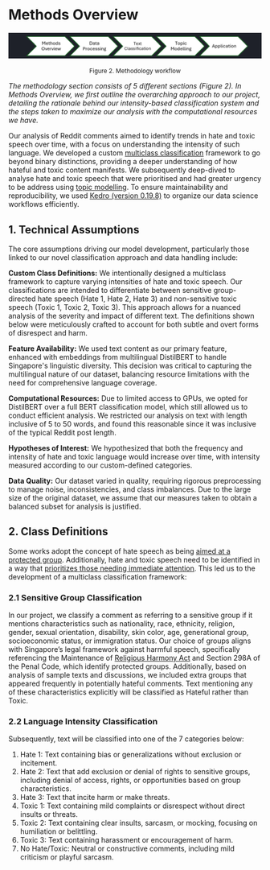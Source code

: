 # Methods Overview

<!-- ## 3.1 Technical Assumptions

_In this subsection, you should set out the assumptions that are directly related to your model development process. Some general categories include:_

- _How to define certain terms as variables_
- _What features are available / not available_
- _What kind of computational resources are available to you (ie on-premise vs cloud, GPU vs CPU, RAM availability)_
- _What the key hypotheses of interest are_
- _What the data quality is like (especially if incomplete / unreliable)_ -->

![flow](methods.png)

<div align="center" style="font-size:  0.85em;">

Figure 2. Methodology workflow

</div>

_The methodology section consists of 5 different sections (Figure 2). In Methods Overview, we first outline the overarching approach to our project, detailing the rationale behind our intensity-based classification system and the steps taken to maximize our analysis with the computational resources we have._

Our analysis of Reddit comments aimed to identify trends in hate and toxic speech over time, with a focus on understanding the intensity of such language. We developed a custom [multiclass classification](../methodology/modelling/model1.md#multiclass-text-classification-model) framework to go beyond binary distinctions, providing a deeper understanding of how hateful and toxic content manifests. We subsequently deep-dived to analyse hate and toxic speech that were prioritised and had greater urgency to be address using [topic modelling](../methodology/modelling/model2.md#methodology-and-tools-for-analyzing-reddit-data). To ensure maintainability and reproducibility, we used [Kedro (version 0.19.8)](data-processing/index.md#11-kedro) to organize our data science workflows efficiently.

## 1. Technical Assumptions

The core assumptions driving our model development, particularly those linked to our novel classification approach and data handling include:

**Custom Class Definitions:** We intentionally designed a multiclass framework to capture varying intensities of hate and toxic speech. Our classifications are intended to differentiate between sensitive group-directed hate speech (Hate 1, Hate 2, Hate 3) and non-sensitive toxic speech (Toxic 1, Toxic 2, Toxic 3). This approach allows for a nuanced analysis of the severity and impact of different text. The definitions shown below were meticulously crafted to account for both subtle and overt forms of disrespect and harm.

**Feature Availability:** We used text content as our primary feature, enhanced with embeddings from multilingual DistilBERT to handle Singapore's linguistic diversity. This decision was critical to capturing the multilingual nature of our dataset, balancing resource limitations with the need for comprehensive language coverage.

**Computational Resources:** Due to limited access to GPUs, we opted for DistilBERT over a full BERT classification model, which still allowed us to conduct efficient analysis. We restricted our analysis on text with length inclusive of 5 to 50 words, and found this reasonable since it was inclusive of the typical Reddit post length.

**Hypotheses of Interest:** We hypothesized that both the frequency and intensity of hate and toxic language would increase over time, with intensity measured according to our custom-defined categories.

**Data Quality:** Our dataset varied in quality, requiring rigorous preprocessing to manage noise, inconsistencies, and class imbalances. Due to the large size of the original dataset, we assume that our measures taken to obtain a balanced subset for analysis is justified.

## 2. Class Definitions

Some works adopt the concept of hate speech as being [aimed at a protected group](https://arxiv.org/abs/2405.01842). Additionally, hate and toxic speech need to be identified in a way that [prioritizes those needing immediate attention](https://aclanthology.org/W19-3506.pdf). This led us to the development of a multiclass classification framework:

### 2.1 Sensitive Group Classification

In our project, we classify a comment as referring to a sensitive group if it mentions characteristics such as nationality, race, ethnicity, religion, gender, sexual orientation, disability, skin color, age, generational group, socioeconomic status, or immigration status. Our choice of groups aligns with Singapore’s legal framework against harmful speech, specifically referencing the Maintenance of [Religious Harmony Act](https://www.mha.gov.sg/what-we-do/managing-security-threats/maintaining-racial-and-religious-harmony) and Section 298A of the Penal Code, which identify protected groups. Additionally, based on analysis of sample texts and discussions, we included extra groups that appeared frequently in potentially hateful comments. Text mentioning any of these characteristics explicitly will be classified as Hateful rather than Toxic.

### 2.2 Language Intensity Classification

Subsequently, text will be classified into one of the 7 categories below:

1. Hate 1: Text containing bias or generalizations without exclusion or incitement.
2. Hate 2: Text that add exclusion or denial of rights to sensitive groups, including denial of access, rights, or opportunities based on group characteristics.
3. Hate 3: Text that incite harm or make threats.
4. Toxic 1: Text containing mild complaints or disrespect without direct insults or threats.
5. Toxic 2: Text containing clear insults, sarcasm, or mocking, focusing on humiliation or belittling.
6. Toxic 3: Text containing harassment or encouragement of harm.
7. No Hate/Toxic: Neutral or constructive comments, including mild criticism or playful sarcasm.
